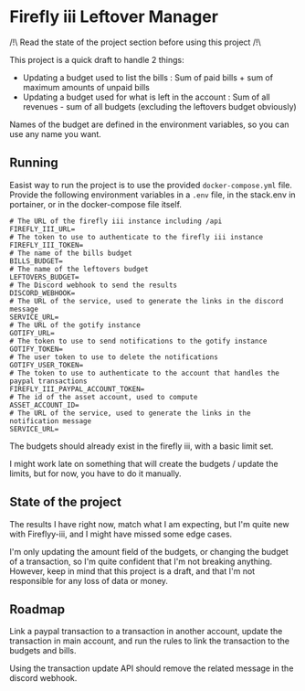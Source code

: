 # Firefly iii Leftover Manager

/!\ Read the state of the project section before using this project /!\

This project is a quick draft to handle 2 things:

- Updating a budget used to list the bills : Sum of paid bills + sum of maximum amounts of unpaid bills
- Updating a budget used for what is left in the account : Sum of all revenues - sum of all budgets (excluding the leftovers budget obviously)

Names of the budget are defined in the environment variables, so you can use any name you want.

## Running

Easist way to run the project is to use the provided `docker-compose.yml` file.
Provide the following environment variables in a `.env` file, in the stack.env in portainer, or in the docker-compose file itself.

```shell
# The URL of the firefly iii instance including /api
FIREFLY_III_URL=
# The token to use to authenticate to the firefly iii instance
FIREFLY_III_TOKEN=
# The name of the bills budget
BILLS_BUDGET=
# The name of the leftovers budget
LEFTOVERS_BUDGET=
# The Discord webhook to send the results
DISCORD_WEBHOOK=
# The URL of the service, used to generate the links in the discord message
SERVICE_URL=
# The URL of the gotify instance
GOTIFY_URL=
# The token to use to send notifications to the gotify instance
GOTIFY_TOKEN=
# The user token to use to delete the notifications
GOTIFY_USER_TOKEN=
# The token to use to authenticate to the account that handles the paypal transactions
FIREFLY_III_PAYPAL_ACCOUNT_TOKEN=
# The id of the asset account, used to compute
ASSET_ACCOUNT_ID=
# The URL of the service, used to generate the links in the notification message
SERVICE_URL=
```

The budgets should already exist in the firefly iii, with a basic limit set.

I might work late on something that will create the budgets / update the limits, but for now, you have to do it manually.

## State of the project

The results I have right now, match what I am expecting, but I'm quite new with Fireflyy-iii, and I might have missed some edge cases.

I'm only updating the amount field of the budgets, or changing the budget of a transaction, so I'm quite confident that I'm not breaking anything.
However, keep in mind that this project is a draft, and that I'm not responsible for any loss of data or money.

## Roadmap

Link a paypal transaction to a transaction in another account, update the transaction in main account, and run the rules to link the transaction to the budgets and bills.

Using the transaction update API should remove the related message in the discord webhook.
